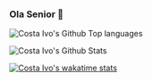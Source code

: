 ### Ola Senior 👋

![Costa Ivo's Github Top languages](https://github-readme-stats.vercel.app/api/top-langs/?username=costaivo&layout=compact&theme=radical)

![Costa Ivo's Github Stats](https://github-readme-stats.vercel.app/api?username=costaivo&show_icons=true&theme=radical)

[![Costa Ivo's wakatime stats](https://github-readme-stats.vercel.app/api/wakatime?username=costaivo&theme=radical)](https://github.com/costaivo/github-readme-stats)


